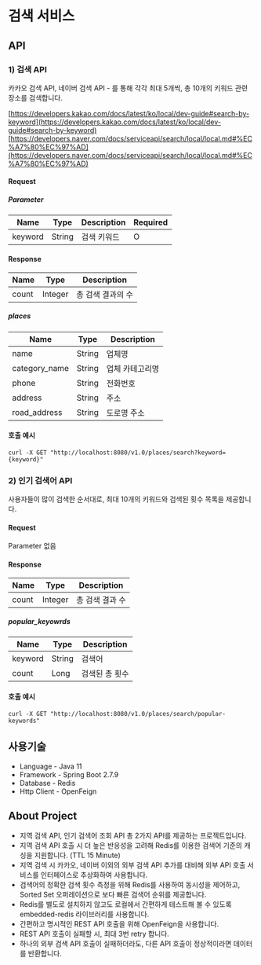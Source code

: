 # 검색 서비스

## API

### 1) 검색 API

카카오 검색 API, 네이버 검색 API - 를 통해 각각 최대 5개씩, 총 10개의 키워드 관련 장소를 검색합니다.

[https://developers.kakao.com/docs/latest/ko/local/dev-guide#search-by-keyword](https://developers.kakao.com/docs/latest/ko/local/dev-guide#search-by-keyword)
[https://developers.naver.com/docs/serviceapi/search/local/local.md#%EC%A7%80%EC%97%AD](https://developers.naver.com/docs/serviceapi/search/local/local.md#%EC%A7%80%EC%97%AD)

#### Request

##### Parameter

| Name | Type | Description | Required |
| ---- | ---- | ----------- | -------- |
| keyword | String | 검색 키워드 | O |

#### Response

| Name | Type | Description |
| ---- | ---- | ----------- |
| count | Integer | 총 검색 결과의 수 |

##### places

| Name | Type | Description |
| ---- | ---- | ----------- |
| name | String | 업체명 |
| category\_name | String | 업체 카테고리명 |
| phone | String | 전화번호 |
| address | String | 주소 |
| road\_address | String | 도로명 주소 |

#### 호출 예시

```
curl -X GET "http://localhost:8080/v1.0/places/search?keyword={keyword}"
```

### 2) 인기 검색어 API

사용자들이 많이 검색한 순서대로, 최대 10개의 키워드와 검색된 횟수 목록을 제공합니다.

#### Request

Parameter 없음

#### Response

| Name | Type | Description |
| ---- | ---- | ----------- |
| count | Integer | 총 검색 결과 수 |

##### popular\_keyowrds

| Name | Type | Description |
| ---- | ---- | ----------- |
| keyword | String | 검색어 |
| count | Long | 검색된 총 횟수 |

#### 호출 예시

```
curl -X GET "http://localhost:8080/v1.0/places/search/popular-keywords"
```

## 사용기술

* Language - Java 11
* Framework - Spring Boot 2.7.9
* Database - Redis
* Http Client - OpenFeign

## About Project

* 지역 검색 API, 인기 검색어 조회 API 총 2가지 API를 제공하는 프로젝트입니다.
* 지역 검색 API 호출 시 더 높은 반응성을 고려해 Redis를 이용한 검색어 기준의 캐싱을 지원합니다. (TTL 15 Minute)
* 지역 검색 시 카카오, 네이버 이외의 외부 검색 API 추가를 대비해 외부 API 호출 서비스를 인터페이스로 추상화하여 사용합니다.
* 검색어의 정확한 검색 횟수 측정을 위해 Redis를 사용하여 동시성을 제어하고, Sorted Set 오퍼레이션으로 보다 빠른 검색어 순위를 제공합니다.
* Redis를 별도로 설치하지 않고도 로컬에서 간편하게 테스트해 볼 수 있도록 embedded-redis 라이브러리를 사용합니다.
* 간편하고 명시적인 REST API 호출을 위해 OpenFeign을 사용합니다.
* REST API 호출이 실패할 시, 최대 3번 retry 합니다.
* 하나의 외부 검색 API 호출이 실패하더라도, 다른 API 호출이 정상적이라면 데이터를 반환합니다.